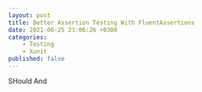 ```yaml
---
layout: post
title: Better Assertion Testing With FluentAssertions
date: 2021-06-25 21:06:26 +0300
categories:
    - Testing
    - Xunit
published: false
---
```


SHould
And